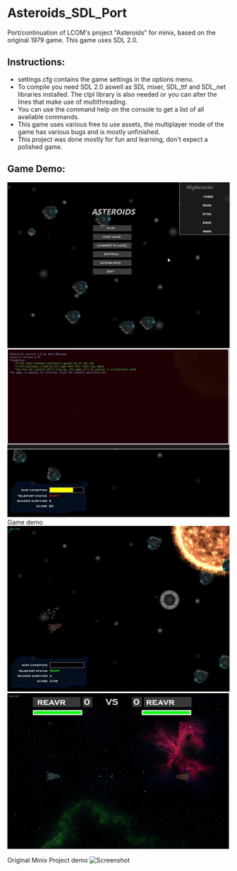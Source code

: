 # Asteroids_SDL_Port
Port/continuation of LCOM's project "Asteroids" for minix, based on the original 1979 game. This game uses SDL 2.0.

## Instructions:
* settings.cfg contains the game settings in the options menu.
* To compile you need SDL 2.0 aswell as SDL mixer, SDL_ttf and SDL_net libraries installed. The ctpl library is also needed or you can alter the lines that make use of multithreading.
* You can use the command help on the console to get a list of all available commands.
* This game uses various free to use assets, the multiplayer mode of the game has various bugs and is mostly unfinished.
* This project was done mostly for fun and learning, don't expect a polished game.

## Game Demo:
![Screenshot](demo/menu.jpg)
![Screenshot](demo/console.jpg)
Game demo
![Screenshot](demo/singleplayer.jpg)
![Screenshot](demo/multiplayer.jpg)

Original Minix Project demo
![Screenshot](demo/demo.gif)
